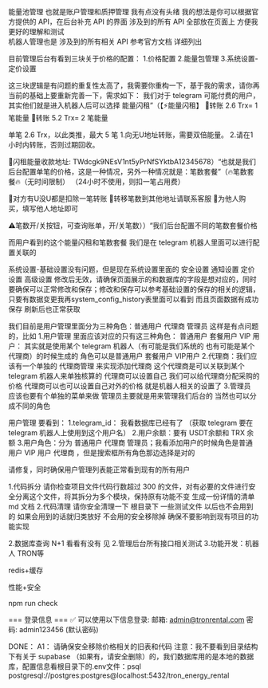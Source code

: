
能量池管理 也就是账户管理和质押管理 我有点没有头绪 我的想法是你可以根据官方提供的 API，在后台补充 API 的界面 涉及到的所有 API 全部放在页面上 方便我更好的理解和测试  
机器人管理也是 涉及到的所有相关 API 参考官方文档 详细列出




目前管理后台有看到三块关于价格的配置：
1.价格配置
2.能量包管理
3.系统设置-定价设置

这三块逻辑是有问题的重复性太高了，我需要你重构一下，基于我的需求，请你再当前的基础上要重新完善一下，需求如下：
我们对于 telegram 可能付费的用户，其实他们就是进入机器人后可以选择 能量闪租”（【⚡️能量闪租】
🔸转账  2.6 Trx=  1 笔能量
🔸转账  5.2 Trx=  2 笔能量

单笔 2.6 Trx，以此类推，最大 5 笔
1.向无U地址转账，需要双倍能量。
2.请在1小时内转账，否则过期回收。

🔸闪租能量收款地址:
TWdcgk9NEsV1nt5yPrNfSYktbA12345678）“也就是我们后台配置单笔的价格，这是一种情况，另外一种情况就是：笔数套餐”（🔥笔数套餐🔥（无时间限制）
（24小时不使用，则扣一笔占用费）

🔺对方有U没U都是扣除一笔转账
🔺转移笔数到其他地址请联系客服
🔺为他人购买，填写他人地址即可

⚠️笔数开/关按钮，可查询账单，开/关笔数））“我们后台配置不同的笔数套餐价格

而用户看到的这个能量闪租和笔数套餐 我们是在 telegram 机器人里面可以进行配置关联的






系统设置-基础设置没有问题，但是现在系统设置里面的 安全设置 通知设置 定价设置 高级设置 修改后无效，请确保页面展示的和数据库的字段是想对应的，同时要确保可以正常修改和保存；修改和保存可以参考基础设置的保存的相关的逻辑，只要有数据变更我再system_config_history表里面可以看到 而且页面数据有成功保存 刷新后也正常获取






我们目前是用户管理里面分为三种角色：普通用户 代理商 管理员
这样是有点问题的，比如
1.用户管理 里面应该对应的只有这三种角色： 普通用户 套餐用户 VIP 用户： 其实就是使用某个 telegram 机器人（有可能是我们系统的 也有可能是某个代理商）的时候生成的 角色可以是普通用户 套餐用户 VIP用户
2.代理商：我们应该有一个单独的 代理商管理 来实现添加代理商 这个代理商是可以关联到某个telegram 机器人来单独核算的 代理商可以设置自己 我们可以给代理商分配采购的价格 代理商可以也可以设置自己对外的价格 就是机器人相关的设置了
3.管理员 应该也要有个单独的菜单来做 管理员主要就是用来管理我们后台的  当然也可以分成不同的角色









用户管理 要看到：
1.telegram_id： 我看数据库已经有了 （获取 telegram 要在 telegram 机器人上使用到这个用户名）
2.用户余额：要有 USDT余额和 TRX 余额
3.用户角色：分为 普通用户 代理商 管理员；我看添加用户的时候角色是普通用户 VIP 用户 代理商 ，但是搜索框所有角色那边选择是对的

请修复，同时确保用户管理列表能正常看到现有的所有用户




1.代码拆分
请你检查项目文件代码行数超过 300 的文件，对有必要的文件进行安全分离这个文件，将其拆分为多个模块，保持原有功能不变 生成一份详情的清单 md 文档
2.代码清理
请你安全清理一下 根目录下 一些测试文件 以后也不会用到的 如果会用到的话就归类放好 不会用的安全移除掉 确保不要影响到现有项目的功能实现 

2.数据库查询 N+1 看看有没有
见 
2.管理后台所有接口相关测试
3.功能开发：机器人 TRON等

redis+缓存

性能+安全


npm run check 


=== 登录信息 ===
✅ 可以使用以下信息登录:
邮箱: admin@tronrental.com
密码: admin123456 (默认密码)







DONE：
A1：
请确保安全移除价格相关的旧表和代码 
注意：我不要看到目录结构下有关于 supabase （如果有，请安全删除）的，我们数据库用的是本地的数据库，配置信息看根目录下的.env文件：psql postgresql://postgres:postgres@localhost:5432/tron_energy_rental
